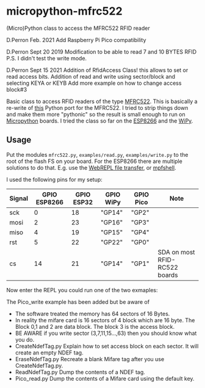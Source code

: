 # micropython-mfrc522
(Micro)Python class to access the MFRC522 RFID reader

D.Perron
Feb. 2021
Add Raspberry Pi Pico compatibility

D.Perron
Sept 20 2019
Modification  to be able to read 7 and 10 BYTES RFID
P.S. I didn't test the write mode.

D.Perron
Sept 15 2021
Addition of RfidAccess Class!  this allows to set or read access bits.
Addition of read and write using sector/block and selecting KEYA or KEYB
Add more example on how to change access block#3




Basic class to access RFID readers of the type [MFRC522](http://www.nxp.com/documents/data_sheet/MFRC522.pdf). 
This is basically a re-write of [this](https://github.com/mxgxw/MFRC522-python) Python port for the MFRC522. I 
tried to strip things down and make them more "pythonic" so the result is small enough to run on 
[Micropython](https://github.com/micropython/micropython) boards. I tried the class so far on the 
[ESP8266](https://github.com/micropython/micropython/tree/master/esp8266) and 
the [WiPy](https://github.com/micropython/micropython/tree/master/cc3200). 

## Usage

Put the modules ``mfrc522.py``, ``examples/read.py``, ``examples/write.py`` to the root of the flash FS on your board. 
For the ESP8266 there are multiple solutions to do that. E.g. use the 
[WebREPL file transfer](https://github.com/micropython/webrepl), or [mpfshell](https://github.com/wendlers/mpfshell). 
 
I used the following pins for my setup:

| Signal | GPIO ESP8266 | GPIO ESP32 | GPIO WiPy | GPIO Pico | Note                          |
| ------ | ------------ | ---------- | --------- | --------- | ----------------------------- |
| sck    | 0            | 18         | "GP14"    | "GP2"     |                               |
| mosi   | 2            | 23         | "GP16"    | "GP3"     |                               |
| miso   | 4            | 19         | "GP15"    | "GP4"     |                               |
| rst    | 5            | 22         | "GP22"    | "GP0"     |                               |
| cs     | 14           | 21         | "GP14"    | "GP1"     | SDA on most RFID-RC522 boards |
 
Now enter the REPL you could run one of the two exmaples: 

The Pico_write example has been added but be aware of

- The software treated the memory has 64 sectors of 16 Bytes.
- In reality the mifare card is 16 sectors of 4 block which are 16 byte.
  The Block 0,1 and 2 are data block. The block 3 is the access  block.
- BE AWARE if you write sector (3,7,11,15...,63) then you should know what you do.
- CreateNdefTag.py   Explain how to set access block on each sector. It will create an empty NDEF tag.
- EraseNdefTag.py    Recreate a blank Mifare tag after you use CreateNdefTag.py.
- ReadNdefTag.py     Dump the contents of a NDEF tag.
- Pico_read.py       Dump the contents of a Mifare card using the default key.
 

